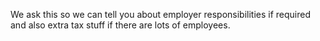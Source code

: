 We ask this so we can tell you about employer responsibilities if required and also extra tax stuff if there are lots of employees.